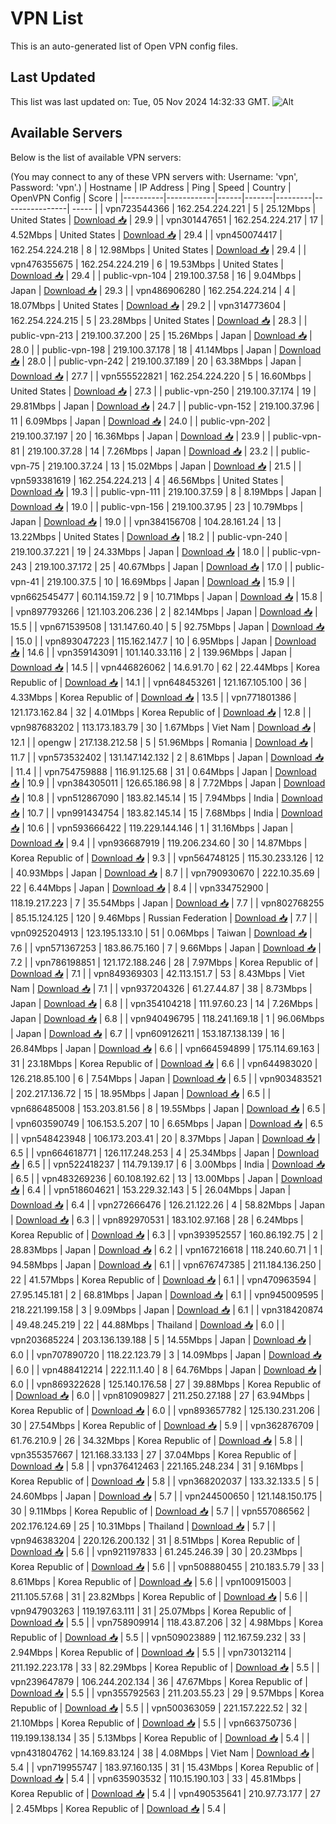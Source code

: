 # VPN List

This is an auto-generated list of Open VPN config files.

## Last Updated

This list was last updated on: Tue, 05 Nov 2024 14:32:33 GMT.
![Alt](https://repobeats.axiom.co/api/embed/186b98318ef1479477931607c1ad7d823f12451f.svg "Repobeats analytics image")

## Available Servers

Below is the list of available VPN servers:

(You may connect to any of these VPN servers with: Username: 'vpn', Password: 'vpn'.)
| Hostname | IP Address | Ping | Speed | Country | OpenVPN Config | Score |
|----------|------------|------|-------|---------|----------------| ----- |
| vpn723544366 | 162.254.224.221 | 5 | 25.12Mbps | United States | [Download 📥](./configs/server_0_US.ovpn) | 29.9 |
| vpn301447651 | 162.254.224.217 | 17 | 4.52Mbps | United States | [Download 📥](./configs/server_1_US.ovpn) | 29.4 |
| vpn450074417 | 162.254.224.218 | 8 | 12.98Mbps | United States | [Download 📥](./configs/server_2_US.ovpn) | 29.4 |
| vpn476355675 | 162.254.224.219 | 6 | 19.53Mbps | United States | [Download 📥](./configs/server_3_US.ovpn) | 29.4 |
| public-vpn-104 | 219.100.37.58 | 16 | 9.04Mbps | Japan | [Download 📥](./configs/server_4_JP.ovpn) | 29.3 |
| vpn486906280 | 162.254.224.214 | 4 | 18.07Mbps | United States | [Download 📥](./configs/server_5_US.ovpn) | 29.2 |
| vpn314773604 | 162.254.224.215 | 5 | 23.28Mbps | United States | [Download 📥](./configs/server_6_US.ovpn) | 28.3 |
| public-vpn-213 | 219.100.37.200 | 25 | 15.26Mbps | Japan | [Download 📥](./configs/server_7_JP.ovpn) | 28.0 |
| public-vpn-198 | 219.100.37.178 | 18 | 41.14Mbps | Japan | [Download 📥](./configs/server_8_JP.ovpn) | 28.0 |
| public-vpn-242 | 219.100.37.189 | 20 | 63.38Mbps | Japan | [Download 📥](./configs/server_9_JP.ovpn) | 27.7 |
| vpn555522821 | 162.254.224.220 | 5 | 16.60Mbps | United States | [Download 📥](./configs/server_10_US.ovpn) | 27.3 |
| public-vpn-250 | 219.100.37.174 | 19 | 29.81Mbps | Japan | [Download 📥](./configs/server_11_JP.ovpn) | 24.7 |
| public-vpn-152 | 219.100.37.96 | 11 | 6.09Mbps | Japan | [Download 📥](./configs/server_12_JP.ovpn) | 24.0 |
| public-vpn-202 | 219.100.37.197 | 20 | 16.36Mbps | Japan | [Download 📥](./configs/server_13_JP.ovpn) | 23.9 |
| public-vpn-81 | 219.100.37.28 | 14 | 7.26Mbps | Japan | [Download 📥](./configs/server_14_JP.ovpn) | 23.2 |
| public-vpn-75 | 219.100.37.24 | 13 | 15.02Mbps | Japan | [Download 📥](./configs/server_15_JP.ovpn) | 21.5 |
| vpn593381619 | 162.254.224.213 | 4 | 46.56Mbps | United States | [Download 📥](./configs/server_16_US.ovpn) | 19.3 |
| public-vpn-111 | 219.100.37.59 | 8 | 8.19Mbps | Japan | [Download 📥](./configs/server_17_JP.ovpn) | 19.0 |
| public-vpn-156 | 219.100.37.95 | 23 | 10.79Mbps | Japan | [Download 📥](./configs/server_18_JP.ovpn) | 19.0 |
| vpn384156708 | 104.28.161.24 | 13 | 13.22Mbps | United States | [Download 📥](./configs/server_19_US.ovpn) | 18.2 |
| public-vpn-240 | 219.100.37.221 | 19 | 24.33Mbps | Japan | [Download 📥](./configs/server_20_JP.ovpn) | 18.0 |
| public-vpn-243 | 219.100.37.172 | 25 | 40.67Mbps | Japan | [Download 📥](./configs/server_21_JP.ovpn) | 17.0 |
| public-vpn-41 | 219.100.37.5 | 10 | 16.69Mbps | Japan | [Download 📥](./configs/server_22_JP.ovpn) | 15.9 |
| vpn662545477 | 60.114.159.72 | 9 | 10.71Mbps | Japan | [Download 📥](./configs/server_23_JP.ovpn) | 15.8 |
| vpn897793266 | 121.103.206.236 | 2 | 82.14Mbps | Japan | [Download 📥](./configs/server_24_JP.ovpn) | 15.5 |
| vpn671539508 | 131.147.60.40 | 5 | 92.75Mbps | Japan | [Download 📥](./configs/server_25_JP.ovpn) | 15.0 |
| vpn893047223 | 115.162.147.7 | 10 | 6.95Mbps | Japan | [Download 📥](./configs/server_26_JP.ovpn) | 14.6 |
| vpn359143091 | 101.140.33.116 | 2 | 139.96Mbps | Japan | [Download 📥](./configs/server_27_JP.ovpn) | 14.5 |
| vpn446826062 | 14.6.91.70 | 62 | 22.44Mbps | Korea Republic of | [Download 📥](./configs/server_28_KR.ovpn) | 14.1 |
| vpn648453261 | 121.167.105.100 | 36 | 4.33Mbps | Korea Republic of | [Download 📥](./configs/server_29_KR.ovpn) | 13.5 |
| vpn771801386 | 121.173.162.84 | 32 | 4.01Mbps | Korea Republic of | [Download 📥](./configs/server_30_KR.ovpn) | 12.8 |
| vpn987683202 | 113.173.183.79 | 30 | 1.67Mbps | Viet Nam | [Download 📥](./configs/server_31_VN.ovpn) | 12.1 |
| opengw | 217.138.212.58 | 5 | 51.96Mbps | Romania | [Download 📥](./configs/server_32_RO.ovpn) | 11.7 |
| vpn573532402 | 131.147.142.132 | 2 | 8.61Mbps | Japan | [Download 📥](./configs/server_33_JP.ovpn) | 11.4 |
| vpn754759888 | 116.91.125.68 | 31 | 0.64Mbps | Japan | [Download 📥](./configs/server_34_JP.ovpn) | 10.9 |
| vpn384305011 | 126.65.186.98 | 8 | 7.72Mbps | Japan | [Download 📥](./configs/server_35_JP.ovpn) | 10.8 |
| vpn512867090 | 183.82.145.14 | 15 | 7.94Mbps | India | [Download 📥](./configs/server_36_IN.ovpn) | 10.7 |
| vpn991434754 | 183.82.145.14 | 15 | 7.68Mbps | India | [Download 📥](./configs/server_37_IN.ovpn) | 10.6 |
| vpn593666422 | 119.229.144.146 | 1 | 31.16Mbps | Japan | [Download 📥](./configs/server_38_JP.ovpn) | 9.4 |
| vpn936687919 | 119.206.234.60 | 30 | 14.87Mbps | Korea Republic of | [Download 📥](./configs/server_39_KR.ovpn) | 9.3 |
| vpn564748125 | 115.30.233.126 | 12 | 40.93Mbps | Japan | [Download 📥](./configs/server_40_JP.ovpn) | 8.7 |
| vpn790930670 | 222.10.35.69 | 22 | 6.44Mbps | Japan | [Download 📥](./configs/server_41_JP.ovpn) | 8.4 |
| vpn334752900 | 118.19.217.223 | 7 | 35.54Mbps | Japan | [Download 📥](./configs/server_42_JP.ovpn) | 7.7 |
| vpn802768255 | 85.15.124.125 | 120 | 9.46Mbps | Russian Federation | [Download 📥](./configs/server_43_RU.ovpn) | 7.7 |
| vpn0925204913 | 123.195.133.10 | 51 | 0.06Mbps | Taiwan | [Download 📥](./configs/server_44_TW.ovpn) | 7.6 |
| vpn571367253 | 183.86.75.160 | 7 | 9.66Mbps | Japan | [Download 📥](./configs/server_45_JP.ovpn) | 7.2 |
| vpn786198851 | 121.172.188.246 | 28 | 7.97Mbps | Korea Republic of | [Download 📥](./configs/server_46_KR.ovpn) | 7.1 |
| vpn849369303 | 42.113.151.7 | 53 | 8.43Mbps | Viet Nam | [Download 📥](./configs/server_47_VN.ovpn) | 7.1 |
| vpn937204326 | 61.27.44.87 | 38 | 8.73Mbps | Japan | [Download 📥](./configs/server_48_JP.ovpn) | 6.8 |
| vpn354104218 | 111.97.60.23 | 14 | 7.26Mbps | Japan | [Download 📥](./configs/server_49_JP.ovpn) | 6.8 |
| vpn940496795 | 118.241.169.18 | 1 | 96.06Mbps | Japan | [Download 📥](./configs/server_50_JP.ovpn) | 6.7 |
| vpn609126211 | 153.187.138.139 | 16 | 26.84Mbps | Japan | [Download 📥](./configs/server_51_JP.ovpn) | 6.6 |
| vpn664594899 | 175.114.69.163 | 31 | 23.18Mbps | Korea Republic of | [Download 📥](./configs/server_52_KR.ovpn) | 6.6 |
| vpn644983020 | 126.218.85.100 | 6 | 7.54Mbps | Japan | [Download 📥](./configs/server_53_JP.ovpn) | 6.5 |
| vpn903483521 | 202.217.136.72 | 15 | 18.95Mbps | Japan | [Download 📥](./configs/server_54_JP.ovpn) | 6.5 |
| vpn686485008 | 153.203.81.56 | 8 | 19.55Mbps | Japan | [Download 📥](./configs/server_55_JP.ovpn) | 6.5 |
| vpn603590749 | 106.153.5.207 | 10 | 6.65Mbps | Japan | [Download 📥](./configs/server_56_JP.ovpn) | 6.5 |
| vpn548423948 | 106.173.203.41 | 20 | 8.37Mbps | Japan | [Download 📥](./configs/server_57_JP.ovpn) | 6.5 |
| vpn664618771 | 126.117.248.253 | 4 | 25.34Mbps | Japan | [Download 📥](./configs/server_58_JP.ovpn) | 6.5 |
| vpn522418237 | 114.79.139.17 | 6 | 3.00Mbps | India | [Download 📥](./configs/server_59_IN.ovpn) | 6.5 |
| vpn483269236 | 60.108.192.62 | 13 | 13.00Mbps | Japan | [Download 📥](./configs/server_60_JP.ovpn) | 6.4 |
| vpn518604621 | 153.229.32.143 | 5 | 26.04Mbps | Japan | [Download 📥](./configs/server_61_JP.ovpn) | 6.4 |
| vpn272666476 | 126.21.122.26 | 4 | 58.82Mbps | Japan | [Download 📥](./configs/server_62_JP.ovpn) | 6.3 |
| vpn892970531 | 183.102.97.168 | 28 | 6.24Mbps | Korea Republic of | [Download 📥](./configs/server_63_KR.ovpn) | 6.3 |
| vpn393952557 | 160.86.192.75 | 2 | 28.83Mbps | Japan | [Download 📥](./configs/server_64_JP.ovpn) | 6.2 |
| vpn167216618 | 118.240.60.71 | 1 | 94.58Mbps | Japan | [Download 📥](./configs/server_65_JP.ovpn) | 6.1 |
| vpn676747385 | 211.184.136.250 | 22 | 41.57Mbps | Korea Republic of | [Download 📥](./configs/server_66_KR.ovpn) | 6.1 |
| vpn470963594 | 27.95.145.181 | 2 | 68.81Mbps | Japan | [Download 📥](./configs/server_67_JP.ovpn) | 6.1 |
| vpn945009595 | 218.221.199.158 | 3 | 9.09Mbps | Japan | [Download 📥](./configs/server_68_JP.ovpn) | 6.1 |
| vpn318420874 | 49.48.245.219 | 22 | 44.88Mbps | Thailand | [Download 📥](./configs/server_69_TH.ovpn) | 6.0 |
| vpn203685224 | 203.136.139.188 | 5 | 14.55Mbps | Japan | [Download 📥](./configs/server_70_JP.ovpn) | 6.0 |
| vpn707890720 | 118.22.123.79 | 3 | 14.09Mbps | Japan | [Download 📥](./configs/server_71_JP.ovpn) | 6.0 |
| vpn488412214 | 222.11.1.40 | 8 | 64.76Mbps | Japan | [Download 📥](./configs/server_72_JP.ovpn) | 6.0 |
| vpn869322628 | 125.140.176.58 | 27 | 39.88Mbps | Korea Republic of | [Download 📥](./configs/server_73_KR.ovpn) | 6.0 |
| vpn810909827 | 211.250.27.188 | 27 | 63.94Mbps | Korea Republic of | [Download 📥](./configs/server_74_KR.ovpn) | 6.0 |
| vpn893657782 | 125.130.231.206 | 30 | 27.54Mbps | Korea Republic of | [Download 📥](./configs/server_75_KR.ovpn) | 5.9 |
| vpn362876709 | 61.76.210.9 | 26 | 34.32Mbps | Korea Republic of | [Download 📥](./configs/server_76_KR.ovpn) | 5.8 |
| vpn355357667 | 121.168.33.133 | 27 | 37.04Mbps | Korea Republic of | [Download 📥](./configs/server_77_KR.ovpn) | 5.8 |
| vpn376412463 | 221.165.248.234 | 31 | 9.16Mbps | Korea Republic of | [Download 📥](./configs/server_78_KR.ovpn) | 5.8 |
| vpn368202037 | 133.32.133.5 | 5 | 24.60Mbps | Japan | [Download 📥](./configs/server_79_JP.ovpn) | 5.7 |
| vpn244500650 | 121.148.150.175 | 30 | 9.11Mbps | Korea Republic of | [Download 📥](./configs/server_80_KR.ovpn) | 5.7 |
| vpn557086562 | 202.176.124.69 | 25 | 10.31Mbps | Thailand | [Download 📥](./configs/server_81_TH.ovpn) | 5.7 |
| vpn946383204 | 220.126.200.132 | 31 | 8.51Mbps | Korea Republic of | [Download 📥](./configs/server_82_KR.ovpn) | 5.6 |
| vpn921197833 | 61.245.246.39 | 30 | 20.23Mbps | Korea Republic of | [Download 📥](./configs/server_83_KR.ovpn) | 5.6 |
| vpn508880455 | 210.183.5.79 | 33 | 8.61Mbps | Korea Republic of | [Download 📥](./configs/server_84_KR.ovpn) | 5.6 |
| vpn100915003 | 211.105.57.68 | 31 | 23.82Mbps | Korea Republic of | [Download 📥](./configs/server_85_KR.ovpn) | 5.6 |
| vpn947903263 | 119.197.63.111 | 31 | 25.07Mbps | Korea Republic of | [Download 📥](./configs/server_86_KR.ovpn) | 5.5 |
| vpn758909914 | 118.43.87.206 | 32 | 4.98Mbps | Korea Republic of | [Download 📥](./configs/server_87_KR.ovpn) | 5.5 |
| vpn509023889 | 112.167.59.232 | 33 | 2.94Mbps | Korea Republic of | [Download 📥](./configs/server_88_KR.ovpn) | 5.5 |
| vpn730132114 | 211.192.223.178 | 33 | 82.29Mbps | Korea Republic of | [Download 📥](./configs/server_89_KR.ovpn) | 5.5 |
| vpn239647879 | 106.244.202.134 | 36 | 47.67Mbps | Korea Republic of | [Download 📥](./configs/server_90_KR.ovpn) | 5.5 |
| vpn355792563 | 211.203.55.23 | 29 | 9.57Mbps | Korea Republic of | [Download 📥](./configs/server_91_KR.ovpn) | 5.5 |
| vpn500363059 | 221.157.222.52 | 32 | 21.10Mbps | Korea Republic of | [Download 📥](./configs/server_92_KR.ovpn) | 5.5 |
| vpn663750736 | 119.199.138.134 | 35 | 5.13Mbps | Korea Republic of | [Download 📥](./configs/server_93_KR.ovpn) | 5.4 |
| vpn431804762 | 14.169.83.124 | 38 | 4.08Mbps | Viet Nam | [Download 📥](./configs/server_94_VN.ovpn) | 5.4 |
| vpn719955747 | 183.97.160.135 | 31 | 15.43Mbps | Korea Republic of | [Download 📥](./configs/server_95_KR.ovpn) | 5.4 |
| vpn635903532 | 110.15.190.103 | 33 | 45.81Mbps | Korea Republic of | [Download 📥](./configs/server_96_KR.ovpn) | 5.4 |
| vpn490535641 | 210.97.73.177 | 27 | 2.45Mbps | Korea Republic of | [Download 📥](./configs/server_97_KR.ovpn) | 5.4 |
